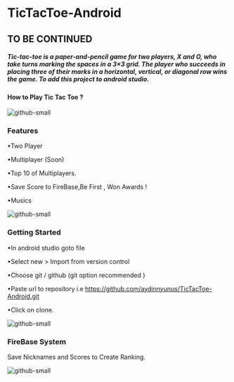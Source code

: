 # TicTacToe-Android

## TO BE CONTINUED

##### Tic-tac-toe is a paper-and-pencil game for two players, X and O, who take turns marking the spaces in a 3×3 grid. The player who succeeds in placing three of their marks in a horizontal, vertical, or diagonal row wins the game. To add this project to android studio.

#### How to Play Tic Tac Toe ?

![github-small](images/help.jpg)


### Features

•Two Player

•Multiplayer (Soon)

•Top 10 of Multiplayers.

•Save Score to FireBase,Be First , Won Awards !

•Musics

![github-small](images/main.jpg)


### Getting Started

•In android studio goto file

•Select new > Import from version control

•Choose git / github (git option recommended )

•Paste url to repository i.e https://github.com/aydinnyunus/TicTacToe-Android.git

•Click on clone.


![github-small](images/ingame.png)

### FireBase System

Save Nicknames and Scores to Create Ranking.

![github-small](images/database.png)
